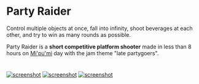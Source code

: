 # Party Raider

Control multiple objects at once, fall into infinity, shoot beverages at each other, and try to win as many rounds as possible.

Party Raider is a **short competitive platform shooter** made in less than 8 hours on [Mi'pu'mi][1] day with the jam theme "late partygoers".

#

[![screenshot](material/screenshots/par_screen_001t.jpg?raw=true)](material/screenshots/par_screen_001.jpg?raw=true)
[![screenshot](material/screenshots/par_screen_002t.jpg?raw=true)](material/screenshots/par_screen_002.jpg?raw=true)
[![screenshot](material/screenshots/par_screen_003t.jpg?raw=true)](material/screenshots/par_screen_003.jpg?raw=true)

[1]: https://mipumi.com